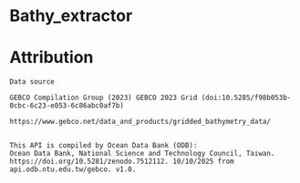 # Bathy_extractor



# Attribution
    Data source

    GEBCO Compilation Group (2023) GEBCO 2023 Grid (doi:10.5285/f98b053b-0cbc-6c23-e053-6c86abc0af7b)

    https://www.gebco.net/data_and_products/gridded_bathymetry_data/


    This API is compiled by Ocean Data Bank (ODB):
    Ocean Data Bank, National Science and Technology Council, Taiwan. https://doi.org/10.5281/zenodo.7512112. 10/10/2025 from api.odb.ntu.edu.tw/gebco. v1.0.
